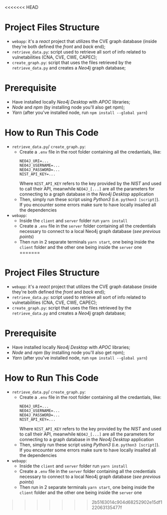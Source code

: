 <<<<<<< HEAD
# Project Files Structure
* `webapp`: it's a *react* project that utilizes the CVE graph database (inside they're both defined the *front* and *back* end);
* `retrieve_data.py`: script used to retrieve all sort of info related to vulnetabilities (CNA, CVE, CWE, CAPEC);
* `create_graph.py`: script that uses the files retrieved by the `retrieve_data.py` and creates a *Neo4j* graph database;

# Prerequisite
* Have installed locally *Neo4j Desktop* with *APOC* libraries;
* *Node* and *npm* (by installing node you'll also get npm);
* *Yarn* (after you've installed node, run `npm install --global yarn`)

# How to Run This Code
* `retrieve_data.py`/ `create_graph.py`: 
   * Create a `.env` file in the root folder containing all the credantials, like:
     ```
     NEO4J_URI=...
     NEO4J_USERNAME=...
     NEO4J_PASSWORD=...
     NIST_API_KEY=...
     ```
     Where `NIST_API_KEY` refers to the key provided by the *NIST* and used to call their API, meanwhile `NEO4J_[...]` are all the parameters for connecting to a graph database in the *Neo4j Desktop* application
   * Then, simply run these script using *Python3* (i.e. `python3 [script]`). If you encounter some errors make sure to have locally insalled all the dependencies
* `webapp`: 
   *  Inside the `client` and `server` folder run `yarn install`
   *  Create a `.env` file in the `server` folder containing all the credentials necessary to connect to a local Neo4j graph database (*see previous points*)
   *  Then run in 2 separate terminals `yarn start`, one being inside the `client` folder and the other one being inside the `server` one
=======
# Project Files Structure
* `webapp`: it's a *react* project that utilizes the CVE graph database (inside they're both defined the *front* and *back* end);
* `retrieve_data.py`: script used to retrieve all sort of info related to vulnetabilities (CNA, CVE, CWE, CAPEC);
* `create_graph.py`: script that uses the files retrieved by the `retrieve_data.py` and creates a *Neo4j* graph database;

# Prerequisite
* Have installed locally *Neo4j Desktop* with *APOC* libraries;
* *Node* and *npm* (by installing node you'll also get npm);
* *Yarn* (after you've installed node, run `npm install --global yarn`)

# How to Run This Code
* `retrieve_data.py`/ `create_graph.py`: 
   * Create a `.env` file in the root folder containing all the credantials, like:
     ```
     NEO4J_URI=...
     NEO4J_USERNAME=...
     NEO4J_PASSWORD=...
     NIST_API_KEY=...
     ```
     Where `NIST_API_KEY` refers to the key provided by the *NIST* and used to call their API, meanwhile `NEO4J_[...]` are all the parameters for connecting to a graph database in the *Neo4j Desktop* application
   * Then, simply run these script using *Python3* (i.e. `python3 [script]`). If you encounter some errors make sure to have locally insalled all the dependencies
* `webapp`: 
   *  Inside the `client` and `server` folder run `yarn install`
   *  Create a `.env` file in the `server` folder containing all the credentials necessary to connect to a local Neo4j graph database (*see previous points*)
   *  Then run in 2 separate terminals `yarn start`, one being inside the `client` folder and the other one being inside the `server` one
>>>>>>> 2b5163014c904d68252902e15df122063135477f
